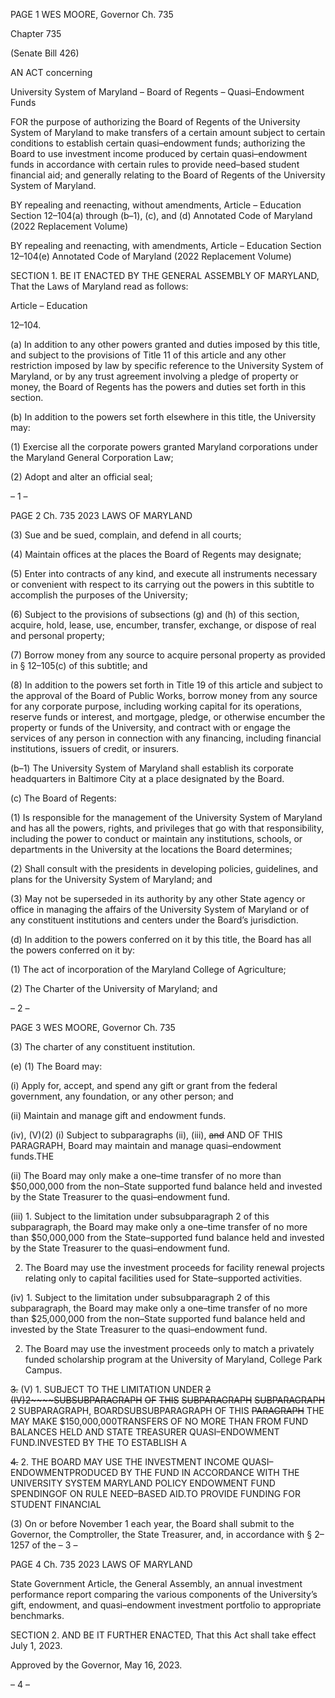 PAGE 1
WES MOORE, Governor Ch. 735

Chapter 735

(Senate Bill 426)

AN ACT concerning

University System of Maryland – Board of Regents – Quasi–Endowment Funds

FOR the purpose of authorizing the Board of Regents of the University System of Maryland
to make transfers of a certain amount subject to certain conditions to establish
certain quasi–endowment funds; authorizing the Board to use investment income
produced by certain quasi–endowment funds in accordance with certain rules to
provide need–based student financial aid; and generally relating to the Board of
Regents of the University System of Maryland.

BY repealing and reenacting, without amendments,
Article – Education
Section 12–104(a) through (b–1), (c), and (d)
Annotated Code of Maryland
(2022 Replacement Volume)

BY repealing and reenacting, with amendments,
Article – Education
Section 12–104(e)
Annotated Code of Maryland
(2022 Replacement Volume)

SECTION 1. BE IT ENACTED BY THE GENERAL ASSEMBLY OF MARYLAND,
That the Laws of Maryland read as follows:

Article – Education

12–104.

(a) In addition to any other powers granted and duties imposed by this title, and
subject to the provisions of Title 11 of this article and any other restriction imposed by law
by specific reference to the University System of Maryland, or by any trust agreement
involving a pledge of property or money, the Board of Regents has the powers and duties
set forth in this section.

(b) In addition to the powers set forth elsewhere in this title, the University may:

(1) Exercise all the corporate powers granted Maryland corporations under
the Maryland General Corporation Law;

(2) Adopt and alter an official seal;

– 1 –

PAGE 2
Ch. 735 2023 LAWS OF MARYLAND

(3) Sue and be sued, complain, and defend in all courts;

(4) Maintain offices at the places the Board of Regents may designate;

(5) Enter into contracts of any kind, and execute all instruments necessary
or convenient with respect to its carrying out the powers in this subtitle to accomplish the
purposes of the University;

(6) Subject to the provisions of subsections (g) and (h) of this section,
acquire, hold, lease, use, encumber, transfer, exchange, or dispose of real and personal
property;

(7) Borrow money from any source to acquire personal property as provided
in § 12–105(c) of this subtitle; and

(8) In addition to the powers set forth in Title 19 of this article and subject
to the approval of the Board of Public Works, borrow money from any source for any
corporate purpose, including working capital for its operations, reserve funds or interest,
and mortgage, pledge, or otherwise encumber the property or funds of the University, and
contract with or engage the services of any person in connection with any financing,
including financial institutions, issuers of credit, or insurers.

(b–1) The University System of Maryland shall establish its corporate headquarters
in Baltimore City at a place designated by the Board.

(c) The Board of Regents:

(1) Is responsible for the management of the University System of
Maryland and has all the powers, rights, and privileges that go with that responsibility,
including the power to conduct or maintain any institutions, schools, or departments in the
University at the locations the Board determines;

(2) Shall consult with the presidents in developing policies, guidelines, and
plans for the University System of Maryland; and

(3) May not be superseded in its authority by any other State agency or
office in managing the affairs of the University System of Maryland or of any constituent
institutions and centers under the Board’s jurisdiction.

(d) In addition to the powers conferred on it by this title, the Board has all the
powers conferred on it by:

(1) The act of incorporation of the Maryland College of Agriculture;

(2) The Charter of the University of Maryland; and

– 2 –

PAGE 3
WES MOORE, Governor Ch. 735

(3) The charter of any constituent institution.

(e) (1) The Board may:

(i) Apply for, accept, and spend any gift or grant from the federal
government, any foundation, or any other person; and

(ii) Maintain and manage gift and endowment funds.

(iv), (V)(2) (i) Subject to subparagraphs (ii), (iii), ~~and~~ AND OF THIS
PARAGRAPH, Board may maintain and manage quasi–endowment funds.THE

(ii) The Board may only make a one–time transfer of no more than
$50,000,000 from the non–State supported fund balance held and invested by the State
Treasurer to the quasi–endowment fund.

(iii) 1. Subject to the limitation under subsubparagraph 2 of this
subparagraph, the Board may make only a one–time transfer of no more than $50,000,000
from the State–supported fund balance held and invested by the State Treasurer to the
quasi–endowment fund.

2. The Board may use the investment proceeds for facility
renewal projects relating only to capital facilities used for State–supported activities.

(iv) 1. Subject to the limitation under subsubparagraph 2 of this
subparagraph, the Board may make only a one–time transfer of no more than $25,000,000
from the non–State supported fund balance held and invested by the State Treasurer to the
quasi–endowment fund.

2. The Board may use the investment proceeds only to match
a privately funded scholarship program at the University of Maryland, College Park
Campus.

~~3.~~ (V) 1. SUBJECT TO THE LIMITATION UNDER
~~2~~ ~~(IV)2~~~~SUBSUBPARAGRAPH~~ ~~OF~~ ~~THIS~~ ~~SUBPARAGRAPH~~ ~~SUBPARAGRAPH~~
2 SUBPARAGRAPH, BOARDSUBSUBPARAGRAPH OF THIS ~~PARAGRAPH~~ THE MAY MAKE
$150,000,000TRANSFERS OF NO MORE THAN FROM FUND BALANCES HELD AND
STATE TREASURER QUASI–ENDOWMENT FUND.INVESTED BY THE TO ESTABLISH A

~~4.~~ 2. THE BOARD MAY USE THE INVESTMENT INCOME
QUASI–ENDOWMENTPRODUCED BY THE FUND IN ACCORDANCE WITH THE
UNIVERSITY SYSTEM MARYLAND POLICY ENDOWMENT FUND SPENDINGOF ON
RULE NEED–BASED AID.TO PROVIDE FUNDING FOR STUDENT FINANCIAL

(3) On or before November 1 each year, the Board shall submit to the
Governor, the Comptroller, the State Treasurer, and, in accordance with § 2–1257 of the
– 3 –

PAGE 4
Ch. 735 2023 LAWS OF MARYLAND

State Government Article, the General Assembly, an annual investment performance
report comparing the various components of the University’s gift, endowment, and
quasi–endowment investment portfolio to appropriate benchmarks.

SECTION 2. AND BE IT FURTHER ENACTED, That this Act shall take effect July
1, 2023.

Approved by the Governor, May 16, 2023.

– 4 –